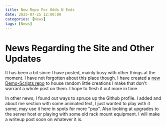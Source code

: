 ```yaml
---
title: New Repo For Odds N Ends
date: 2025-07-25 12:00:00 
categories: [News]
tags: [News]
---
```



# News Regarding the Site and Other Updates

It has been a bit since I have posted, mainly busy with other things at the moment. I have not forgotten about this place though. I have created a [new Demo-Scripts repo](https://github.com/hamsammich00/Demo-Scripts-Repo) to house random little creations I make that don't warrant a whole post on them. I hope to flesh it out more in time. 

In other news, I found out ways to spruce up the Github profile. I added and about me section with some animated text, I just wanted to play with it some, may use it here in spots for more "pop". Also looking at upgrades to the server host or playing with some old rack mount equipment. I will make a writeup post soon on whatever it is. 

<script src="https://giscus.app/client.js"
        data-repo="hamsammich00/hamsammich00.github.io"
        data-repo-id="R_kgDOOllQ8w"
        data-category="General"
        data-category-id="DIC_kwDOOllQ884CrWhh"
        data-mapping="pathname"
        data-strict="0"
        data-reactions-enabled="1"
        data-emit-metadata="0"
        data-input-position="bottom"
        data-theme="preferred_color_scheme"
        data-lang="en"
        crossorigin="anonymous"
        async>
</script>
